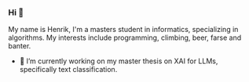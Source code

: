 ### Hi 👋

My name is Henrik, I'm a masters student in informatics, specializing in algorithms. My interests include programming, climbing, beer, farse and banter.

- 🌱 I’m currently working on my master thesis on XAI for LLMs, specifically text classification.
<!--
**HenrikEide/HenrikEide** is a ✨ _special_ ✨ repository because its `README.md` (this file) appears on your GitHub profile.

Here are some ideas to get you started:

- 🔭 I’m currently working on ...
- 👯 I’m looking to collaborate on ...
- 🤔 I’m looking for help with ...
- 💬 Ask me about ...
- 📫 How to reach me: ...
- 😄 Pronouns: ...
- ⚡ Fun fact: ...
-->
